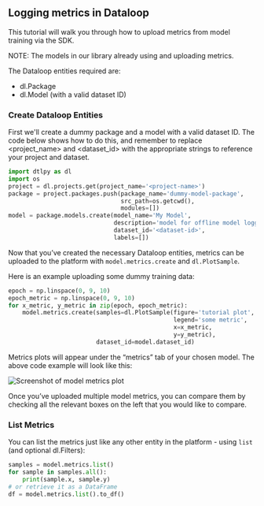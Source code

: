 ## Logging metrics in Dataloop  
  
This tutorial will walk you through how to upload metrics from model training via the SDK.  
  
NOTE: The models in our library already using and uploading metrics.  
  
The Dataloop entities required are:  
 - dl.Package  
 - dl.Model (with a valid dataset ID)  
  
### Create Dataloop Entities  
First we'll create a dummy package and a model with a valid dataset ID. The code below shows how to do this, and remember to replace <project_name> and <dataset_id> with the appropriate strings to reference your project and dataset.  
  

```python
import dtlpy as dl
import os
project = dl.projects.get(project_name='<project-name>')
package = project.packages.push(package_name='dummy-model-package',
                                src_path=os.getcwd(),
                                modules=[])
model = package.models.create(model_name='My Model',
                              description='model for offline model logging',
                              dataset_id='<dataset-id>',
                              labels=[])
```
Now that you’ve created the necessary Dataloop entities, metrics can be uploaded to the platform with `model.metrics.create` and `dl.PlotSample`.  
  
Here is an example uploading some dummy training data:  
  

```python
epoch = np.linspace(0, 9, 10)
epoch_metric = np.linspace(0, 9, 10)
for x_metric, y_metric in zip(epoch, epoch_metric):
    model.metrics.create(samples=dl.PlotSample(figure='tutorial plot',
                                               legend='some metric',
                                               x=x_metric,
                                               y=y_metric),
                         dataset_id=model.dataset_id)
```
Metrics plots will appear under the “metrics” tab of your chosen model. The above code example will look like this:  
  
![Screenshot of model metrics plot](../../../../assets/images/model_management/tutorial_model_metrics.png)  
  
Once you’ve uploaded multiple model metrics, you can compare them by checking all the relevant boxes on the left that you would like to compare.  
  
### List Metrics  
You can list the metrics just like any other entity in the platform - using `list` (and optional dl.Filters):  
  

```python
samples = model.metrics.list()
for sample in samples.all():
    print(sample.x, sample.y)
# or retrieve it as a DataFrame
df = model.metrics.list().to_df()
```
